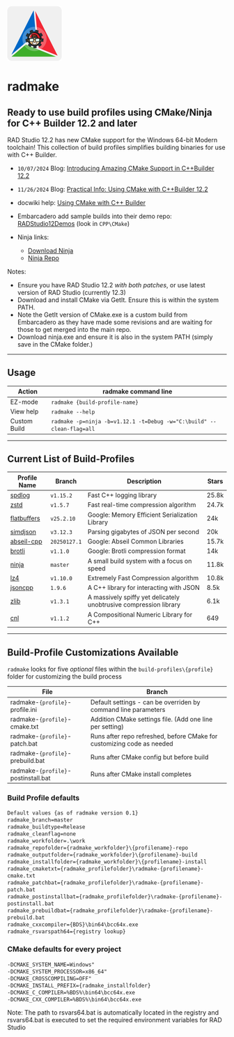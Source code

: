 ![radmake-graphic](./bin/radmake-graphic-125x125.png)
# radmake

## Ready to use build profiles using CMake/Ninja for C++ Builder 12.2 and later

RAD Studio 12.2 has new CMake support for the Windows 64-bit Modern toolchain!  This collection of build profiles simplifies building binaries for use with C++ Builder.


- `10/07/2024` Blog: [Introducing Amazing CMake Support in C++Builder 12.2](https://blogs.embarcadero.com/introducing-amazing-cmake-support-in-cbuilder-12-2/)
- `11/26/2024` Blog: [Practical Info: Using CMake with C++Builder 12.2](https://blogs.embarcadero.com/practical-info-using-cmake-with-cbuilder-12-2/)
- docwiki help: [Using CMake with C++ Builder](https://docwiki.embarcadero.com/RADStudio/en/Using_CMake_with_C%2B%2B_Builder)
- Embarcadero add sample builds into their demo repo: [RADStudio12Demos](https://github.com/Embarcadero/RADStudio12Demos)  (look in `CPP\CMake`) 

- Ninja links:
  - [Download Ninja](https://ninja-build.org/)
  - [Ninja Repo](https://github.com/ninja-build/ninja)
  
 Notes:
 - Ensure you have RAD Studio 12.2 _with both patches_, or use  latest version of RAD Studio (currently 12.3)
 - Download and install CMake via GetIt.  Ensure this is within the system PATH. 
 - Note the GetIt version of CMake.exe is a custom build from Embarcadero as they have made some revisions and are waiting for those to get merged into the main repo.
 - Download ninja.exe and ensure it is also in the system PATH (simply save in the CMake folder.)
---
## Usage


| Action | radmake command line  |
|---|---|
| EZ-mode | `radmake {build-profile-name}` |
| View help | `radmake --help` |
| Custom Build | `radmake -p=ninja -b=v1.12.1 -t=Debug -w="C:\build" --clean-flag=all` |


---

## Current List of Build-Profiles
| Profile Name | Branch | Description  | Stars |
|---|---|---|---|
| [spdlog](https://github.com/gabime/spdlog) | `v1.15.2` | Fast C++ logging library | 25.8k |
| [zstd](https://github.com/facebook/zstd) | `v1.5.7` | Fast real-time compression algorithm | 24.7k |
| [flatbuffers](https://github.com/google/flatbuffers) | `v25.2.10` | Google: Memory Efficient Serialization Library | 24k |
| [simdjson](https://github.com/simdjson/simdjson) | `v3.12.3` | Parsing gigabytes of JSON per second | 20k |
| [abseil-cpp](https://github.com/abseil/abseil-cpp) | `20250127.1` | Google: Abseil Common Libraries | 15.7k |
| [brotli](https://github.com/google/brotli) | `v1.1.0` | Google: Brotli compression format | 14k |
| [ninja](https://github.com/ninja-build/ninja) | `master` | A small build system with a focus on speed | 11.8k |
| [lz4](https://github.com/lz4/lz4) | `v1.10.0` | Extremely Fast Compression algorithm | 10.8k |
| [jsoncpp](https://github.com/open-source-parsers/jsoncpp) | `1.9.6` | A C++ library for interacting with JSON | 8.5k |
| [zlib](hhttps://github.com/madler/zlib) | `v1.3.1` | A massively spiffy yet delicately unobtrusive compression library | 6.1k |
| [cnl](https://github.com/johnmcfarlane/cnl) | `v1.1.2` | A Compositional Numeric Library for C++ | 649 |


---

## Build-Profile Customizations Available

`radmake` looks for five _optional_ files within the `build-profiles\{profile}` folder for customizing the build process

| File | Branch |
|---|---|
| radmake-`{profile}`-profile.ini | Default settings - can be overriden by command line parameters |
| radmake-`{profile}`-cmake.txt | Addition CMake settings file. (Add one line per setting) |
| radmake-`{profile}`-patch.bat | Runs after repo refreshed, before CMake for customizing code as needed |
| radmake-`{profile}`-prebuild.bat | Runs after CMake config but before build |
| radmake-`{profile}`-postinstall.bat | Runs after CMake install completes |


### Build Profile defaults
````
Default values {as of radmake version 0.1}
radmake_branch=master
radmake_buildtype=Release
radmake_cleanflag=none
radmake_workfolder=.\work
radmake_repofolder={radmake_workfolder}\{profilename}-repo
radmake_outputfolder={radmake_workfolder}\{profilename}-build
radmake_installfolder={radmake_workfolder}\{profilename}-install
radmake_cmaketxt={radmake_profilefolder}\radmake-{profilename}-cmake.txt
radmake_patchbat={radmake_profilefolder}\radmake-{profilename}-patch.bat
radmake_postinstallbat={radmake_profilefolder}\radmake-{profilename}-postinstall.bat
radmake_prebuildbat={radmake_profilefolder}\radmake-{profilename}-prebuild.bat
radmake_cxxcompiler={BDS}\bin64\bcc64x.exe
radmake_rsvarspath64={registry lookup}
````

### CMake defaults for every project
````
-DCMAKE_SYSTEM_NAME=Windows"
-DCMAKE_SYSTEM_PROCESSOR=x86_64"
-DCMAKE_CROSSCOMPILING=OFF"
-DCMAKE_INSTALL_PREFIX={radmake_installfolder}
-DCMAKE_C_COMPILER=%BDS%\bin64\bcc64x.exe
-DCMAKE_CXX_COMPILER=%BDS%\bin64\bcc64x.exe
````
Note: The path to rsvars64.bat is automatically located in the registry and rsvars64.bat is executed to set the required environment variables for RAD Studio



